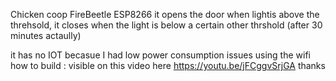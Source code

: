 Chicken coop FireBeetle ESP8266
it opens the door when lightis above the threhsold, 
it closes when the light is below a certain other thrshold (after 30 minutes actaully)

it has no IOT becasue I had low power consumption issues using the wifi
how to build : visible on this video here
https://youtu.be/jFCggvSrjGA
thanks
